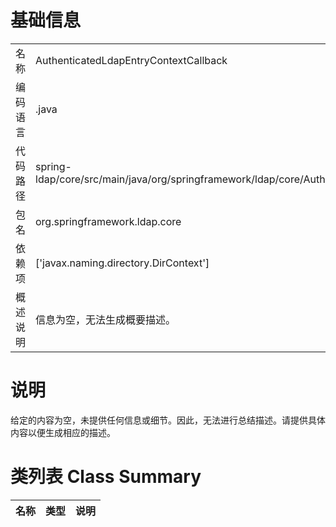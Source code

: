 # 基础信息

|      |      |
|------|------|
| 名称 | AuthenticatedLdapEntryContextCallback |
| 编码语言 | .java |
| 代码路径 | spring-ldap/core/src/main/java/org/springframework/ldap/core/AuthenticatedLdapEntryContextCallback.java |
| 包名 | org.springframework.ldap.core |
| 依赖项 | ['javax.naming.directory.DirContext'] |
| 概述说明 | 信息为空，无法生成概要描述。 |

# 说明

给定的内容为空，未提供任何信息或细节。因此，无法进行总结描述。请提供具体内容以便生成相应的描述。

# 类列表 Class Summary

| 名称   | 类型  | 说明 |
|-------|------|-------------|




